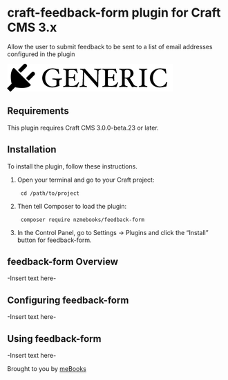 # craft-feedback-form plugin for Craft CMS 3.x

Allow the user to submit feedback to be sent to a list of email addresses configured in the plugin

![Screenshot](resources/img/plugin-logo.png)

## Requirements

This plugin requires Craft CMS 3.0.0-beta.23 or later.

## Installation

To install the plugin, follow these instructions.

1. Open your terminal and go to your Craft project:

        cd /path/to/project

2. Then tell Composer to load the plugin:

        composer require nzmebooks/feedback-form

3. In the Control Panel, go to Settings → Plugins and click the “Install” button for feedback-form.

## feedback-form Overview

-Insert text here-

## Configuring feedback-form

-Insert text here-

## Using feedback-form

-Insert text here-

Brought to you by [meBooks](https://mebooks.co.nz)
